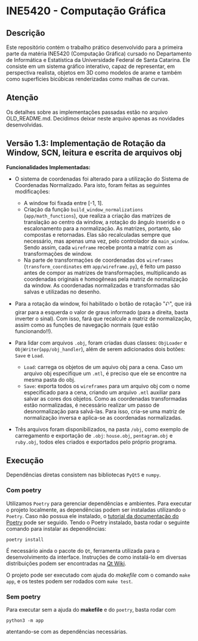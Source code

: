 # INE5420 - Computação Gráfica

## Descrição

Este repositório contém o trabalho prático desenvolvido para a primeira parte da matéria INE5420 (Computação Gráfica) cursado no Departamento de Informática e Estatística da Universidade Federal de Santa Catarina. Ele consiste em um sistema gráfico interativo, capaz de representar, em perspectiva realista, objetos em 3D como modelos de arame e também como superfícies bicúbicas renderizadas como malhas de curvas.

## Atenção

Os detalhes sobre as implementações passadas estão no arquivo OLD_README.md. Decidimos deixar neste arquivo apenas as novidades desenvolvidas.

## Versão 1.3: Implementação de Rotação da Window, SCN, leitura e escrita de arquivos obj

**Funcionalidades Implementadas:**

* O sistema de coordenadas foi alterado para a utilização do Sistema de Coordenadas Normalizado. Para isto, foram feitas as seguintes modificações:
    - A window foi fixada entre [-1, 1].
    - Criação da função `build_window_normalizations` (`app/math_functions`), que realiza a criação das matrizes de translação ao centro da window, a rotação do ângulo inserido e o escalonamento para a normalização. As matrizes, portanto, são compostas e retornadas. Elas são recalculadas sempre que necessário, mas apenas uma vez, pelo controlador da `main_window`. Sendo assim, cada `wireframe` recebe pronta a matriz com as transformações de window.
    - Na parte de transformações de coordenadas dos `wireframes` (`transform_coordinates` em `app/wireframe.py`), é feito um passo antes de compor as matrizes de transformações, multiplicando as coordenadas originais e homogêneas pela matriz de normalização da window. As coordenadas normalizadas e transformadas são salvas e utilizadas no desenho.

* Para a rotação da window, foi habilitado o botão de rotação "⮏", que irá girar para a esquerda o valor de graus informado (para a direita, basta inverter o sinal). Com isso, fará que recalcule a matriz de normalização, assim como as funções de navegação normais (que estão funcionando!!).

* Para lidar com arquivos `.obj`, foram criadas duas classes: `ObjLoader` e `ObjWriter`(`app/obj_handler`), além de serem adicionados dois botões: `Save` e `Load`.
    - `Load`: carrega os objetos de um aquivo obj para a cena. Caso um arquivo obj especifique um `.mtl`, é preciso que ele se encontre na mesma pasta do obj. 
    - `Save`: exporta todos os `wireframes` para um arquivo obj com o nome especificado para a cena, criando um arquivo `.mtl` auxiliar para salvar as cores dos objetos. Como as coordenadas transformadas estão normalizadas, é necessário realizar um passo de desnormalização para salvá-las. Para isso, cria-se uma matriz de normalização inversa e aplica-se as coordenadas normalizadas.

* Três arquivos foram disponibilizados, na pasta `/obj`, como exemplo de carregamento e exportação de `.obj`: `house.obj`, `pentagram.obj` e `ruby.obj`, todos eles criados e exportados pelo próprio programa.

## Execução

Dependências diretas consistem nas bibliotecas `PyQt5` e `numpy`.

### Com poetry

Utilizamos `Poetry` para gerenciar dependências e ambientes. Para executar o projeto localmente, as dependências podem ser instaladas utilizando o `Poetry`. Caso não possua ele instalado, o [tutorial da documentação do Poetry](https://python-poetry.org/docs/) pode ser seguido.
Tendo o Poetry instalado, basta rodar o seguinte comando para instalar as dependências:

`poetry install`

É necessário ainda o pacote do `Qt`, ferramenta utilizada para o desenvolvimento da interface. Instruções de como instalá-lo em diversas distribuições podem ser encontradas na [Qt Wiki](https://wiki.qt.io/Main).

O projeto pode ser executado com ajuda do _makefile_ com o comando `make app`, e os testes podem ser rodados com `make test`.

### Sem poetry

Para executar sem a ajuda do __makefile__ e do `poetry`, basta rodar com

`python3 -m app`

atentando-se com as dependências necessárias.



